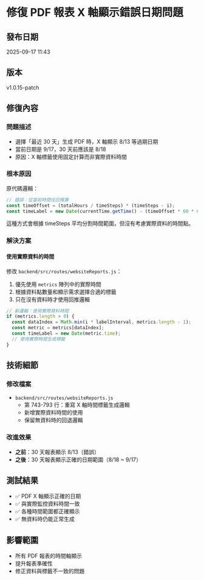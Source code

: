 # 修復 PDF 報表 X 軸顯示錯誤日期問題

## 發布日期
2025-09-17 11:43

## 版本
v1.0.15-patch

## 修復內容

### 問題描述
- 選擇「最近 30 天」生成 PDF 時，X 軸顯示 8/13 等過期日期
- 當前日期是 9/17，30 天前應該是 8/18
- 原因：X 軸標籤使用固定計算而非實際資料時間

### 根本原因
原代碼邏輯：
```javascript
// 錯誤：從當前時間往回推算
const timeOffset = (totalHours / timeSteps) * (timeSteps - i);
const timeLabel = new Date(currentTime.getTime() - (timeOffset * 60 * 60 * 1000));
```

這種方式會根據 timeSteps 平均分割時間範圍，但沒有考慮實際資料的時間點。

### 解決方案

#### 使用實際資料的時間
修改 `backend/src/routes/websiteReports.js`：
1. 優先使用 `metrics` 陣列中的實際時間
2. 根據資料點數量和顯示需求選擇合適的標籤
3. 只在沒有資料時才使用回推邏輯

```javascript
// 新邏輯：使用實際資料時間
if (metrics.length > 0) {
  const dataIndex = Math.min(i * labelInterval, metrics.length - 1);
  const metric = metrics[dataIndex];
  const timeLabel = new Date(metric.time);
  // 使用實際時間生成標籤
}
```

## 技術細節

### 修改檔案
- `backend/src/routes/websiteReports.js`
  - 第 743-793 行：重寫 X 軸時間標籤生成邏輯
  - 新增實際資料時間的使用
  - 保留無資料時的回退邏輯

### 改進效果
- **之前**：30 天報表顯示 8/13（錯誤）
- **之後**：30 天報表顯示正確的日期範圍（8/18 ~ 9/17）

## 測試結果
- ✅ PDF X 軸顯示正確的日期
- ✅ 與實際監控資料時間一致
- ✅ 各種時間範圍都正確顯示
- ✅ 無資料時仍能正常生成

## 影響範圍
- 所有 PDF 報表的時間軸顯示
- 提升報表準確性
- 修正資料與標籤不一致的問題